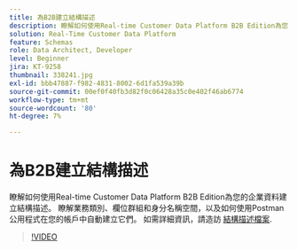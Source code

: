 ```yaml
---
title: 為B2B建立結構描述
description: 瞭解如何使用Real-time Customer Data Platform B2B Edition為您的企業資料建立結構描述。
solution: Real-Time Customer Data Platform
feature: Schemas
role: Data Architect, Developer
level: Beginner
jira: KT-9258
thumbnail: 338241.jpg
exl-id: bbb47887-f982-4831-8002-6d1fa539a39b
source-git-commit: 00ef0f40fb3d82f0c06428a35c0e402f46ab6774
workflow-type: tm+mt
source-wordcount: '80'
ht-degree: 7%

---
```


# 為B2B建立結構描述

瞭解如何使用Real-time Customer Data Platform B2B Edition為您的企業資料建立結構描述。 瞭解業務類別、欄位群組和身分名稱空間，以及如何使用Postman公用程式在您的帳戶中自動建立它們。 如需詳細資訊，請造訪 [結構描述檔案](https://experienceleague.adobe.com/docs/experience-platform/xdm/home.html?lang=zh-Hant).

>[!VIDEO](https://video.tv.adobe.com/v/338241?learn=on)
